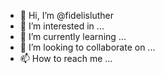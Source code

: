 - 👋 Hi, I’m @fidelisluther
- 👀 I’m interested in ...
- 🌱 I’m currently learning ...
- 💞️ I’m looking to collaborate on ...
- 📫 How to reach me ...

<!---
fidelisluther/fidelisluther is a ✨ special ✨ repository because its `README.md` (this file) appears on your GitHub profile.
You can click the Preview link to take a look at your changes.
--->
